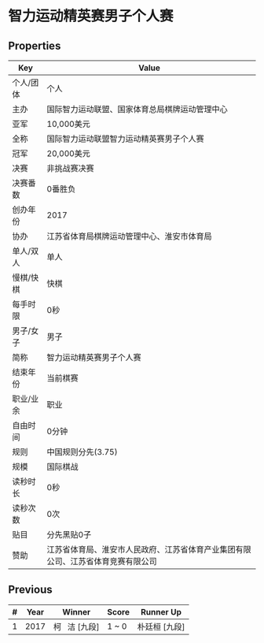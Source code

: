 # 智力运动精英赛男子个人赛

## Properties

| Key | Value |
| --- | ----- |
| 个人/团体 | 个人 |
| 主办 | 国际智力运动联盟、国家体育总局棋牌运动管理中心 |
| 亚军 | 10,000美元 |
| 全称 | 国际智力运动联盟智力运动精英赛男子个人赛 |
| 冠军 | 20,000美元 |
| 决赛 | 非挑战赛决赛 |
| 决赛番数 | 0番胜负 |
| 创办年份 | 2017 |
| 协办 | 江苏省体育局棋牌运动管理中心、淮安市体育局 |
| 单人/双人 | 单人 |
| 慢棋/快棋 | 快棋 |
| 每手时限 | 0秒 |
| 男子/女子 | 男子 |
| 简称 | 智力运动精英赛男子个人赛 |
| 结束年份 | 当前棋赛 |
| 职业/业余 | 职业 |
| 自由时间 | 0分钟 |
| 规则 | 中国规则分先(3.75) |
| 规模 | 国际棋战 |
| 读秒时长 | 0秒 |
| 读秒次数 | 0次 |
| 贴目 | 分先黑贴0子 |
| 赞助 | 江苏省体育局、淮安市人民政府、江苏省体育产业集团有限公司、江苏省体育竞赛有限公司 |

## Previous

| # | Year | Winner | Score | Runner Up |
| --- | --- | --- | --- | --- |
| 1 | 2017 | 柯   洁 [九段] | 1 ~ 0 | 朴廷桓 [九段] |

